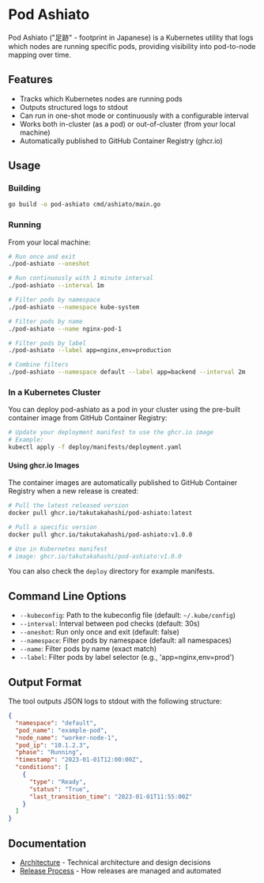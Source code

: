 # Pod Ashiato

Pod Ashiato ("足跡" - footprint in Japanese) is a Kubernetes utility that logs which nodes are running specific pods, providing visibility into pod-to-node mapping over time.

## Features

- Tracks which Kubernetes nodes are running pods
- Outputs structured logs to stdout
- Can run in one-shot mode or continuously with a configurable interval
- Works both in-cluster (as a pod) or out-of-cluster (from your local machine)
- Automatically published to GitHub Container Registry (ghcr.io)

## Usage

### Building

```bash
go build -o pod-ashiato cmd/ashiato/main.go
```

### Running

From your local machine:

```bash
# Run once and exit
./pod-ashiato --oneshot

# Run continuously with 1 minute interval
./pod-ashiato --interval 1m

# Filter pods by namespace
./pod-ashiato --namespace kube-system

# Filter pods by name
./pod-ashiato --name nginx-pod-1

# Filter pods by label
./pod-ashiato --label app=nginx,env=production

# Combine filters
./pod-ashiato --namespace default --label app=backend --interval 2m
```

### In a Kubernetes Cluster

You can deploy pod-ashiato as a pod in your cluster using the pre-built container image from GitHub Container Registry:

```bash
# Update your deployment manifest to use the ghcr.io image
# Example:
kubectl apply -f deploy/manifests/deployment.yaml
```

#### Using ghcr.io Images

The container images are automatically published to GitHub Container Registry when a new release is created:

```bash
# Pull the latest released version
docker pull ghcr.io/takutakahashi/pod-ashiato:latest

# Pull a specific version
docker pull ghcr.io/takutakahashi/pod-ashiato:v1.0.0

# Use in Kubernetes manifest
# image: ghcr.io/takutakahashi/pod-ashiato:v1.0.0
```

You can also check the `deploy` directory for example manifests.

## Command Line Options

- `--kubeconfig`: Path to the kubeconfig file (default: `~/.kube/config`)
- `--interval`: Interval between pod checks (default: 30s)
- `--oneshot`: Run only once and exit (default: false)
- `--namespace`: Filter pods by namespace (default: all namespaces)
- `--name`: Filter pods by name (exact match)
- `--label`: Filter pods by label selector (e.g., 'app=nginx,env=prod')

## Output Format

The tool outputs JSON logs to stdout with the following structure:

```json
{
  "namespace": "default",
  "pod_name": "example-pod",
  "node_name": "worker-node-1",
  "pod_ip": "10.1.2.3",
  "phase": "Running",
  "timestamp": "2023-01-01T12:00:00Z",
  "conditions": [
    {
      "type": "Ready",
      "status": "True",
      "last_transition_time": "2023-01-01T11:55:00Z"
    }
  ]
}
```

## Documentation

- [Architecture](ARCH.md) - Technical architecture and design decisions
- [Release Process](docs/RELEASE.md) - How releases are managed and automated